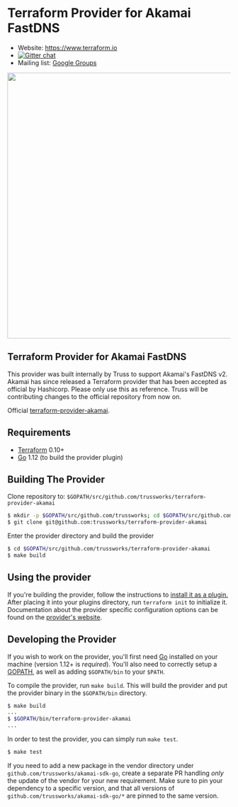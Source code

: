 Terraform Provider for Akamai FastDNS
==================

- Website: https://www.terraform.io
- [![Gitter chat](https://badges.gitter.im/hashicorp-terraform/Lobby.png)](https://gitter.im/hashicorp-terraform/Lobby)
- Mailing list: [Google Groups](http://groups.google.com/group/terraform-tool)

<img src="https://cdn.rawgit.com/hashicorp/terraform-website/master/content/source/assets/images/logo-hashicorp.svg" width="600px">

Terraform Provider for Akamai FastDNS
------------

This provider was built internally by Truss to support Akamai's FastDNS v2. Akamai has since released a Terraform provider that has been accepted as official by Hashicorp. Please only use this as reference. Truss will be contributing changes to the official repository from now on.

Official [terraform-provider-akamai](https://github.com/terraform-providers/terraform-provider-akamai).

Requirements
------------

- [Terraform](https://www.terraform.io/downloads.html) 0.10+
- [Go](https://golang.org/doc/install) 1.12 (to build the provider plugin)

Building The Provider
---------------------

Clone repository to: `$GOPATH/src/github.com/trussworks/terraform-provider-akamai`

```sh
$ mkdir -p $GOPATH/src/github.com/trussworks; cd $GOPATH/src/github.com/trussworks
$ git clone git@github.com:trussworks/terraform-provider-akamai
```

Enter the provider directory and build the provider

```sh
$ cd $GOPATH/src/github.com/trussworks/terraform-provider-akamai
$ make build
```

Using the provider
----------------------
If you're building the provider, follow the instructions to [install it as a plugin.](https://www.terraform.io/docs/plugins/basics.html#installing-a-plugin) After placing it into your plugins directory,  run `terraform init` to initialize it. Documentation about the provider specific configuration options can be found on the [provider's website](https://www.terraform.io/docs/providers/akamai/index.html).

Developing the Provider
---------------------------

If you wish to work on the provider, you'll first need [Go](http://www.golang.org) installed on your machine (version 1.12+ is *required*). You'll also need to correctly setup a [GOPATH](http://golang.org/doc/code.html#GOPATH), as well as adding `$GOPATH/bin` to your `$PATH`.

To compile the provider, run `make build`. This will build the provider and put the provider binary in the `$GOPATH/bin` directory.

```sh
$ make build
...
$ $GOPATH/bin/terraform-provider-akamai
...
```

In order to test the provider, you can simply run `make test`.


```sh
$ make test
```

If you need to add a new package in the vendor directory under `github.com/trussworks/akamai-sdk-go`, create a separate PR handling _only_ the update of the vendor for your new requirement. Make sure to pin your dependency to a specific version, and that all versions of `github.com/trussworks/akamai-sdk-go/*` are pinned to the same version.
